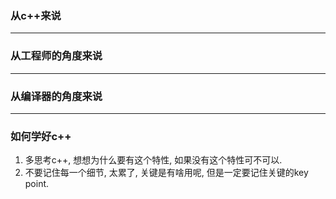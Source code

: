 ### 从c++来说



---
 
### 从工程师的角度来说


---

### 从编译器的角度来说


---

### 如何学好c++
1. 多思考c++, 想想为什么要有这个特性, 如果没有这个特性可不可以. 
2. 不要记住每一个细节, 太累了, 关键是有啥用呢, 但是一定要记住关键的key point.
